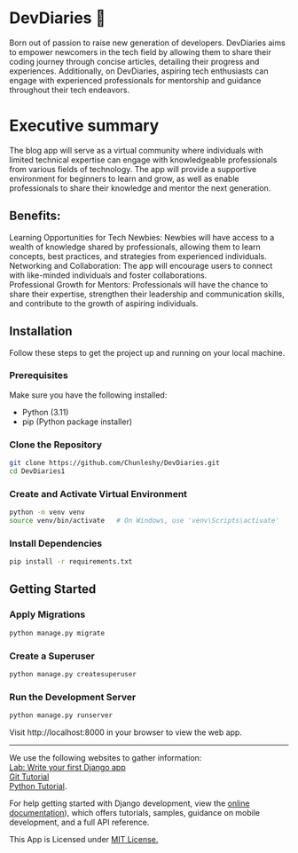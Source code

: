 # DevDiaries 🚀 

Born out of passion to raise new generation of developers. DevDiaries aims to empower newcomers in the tech field by allowing them to share their coding journey through concise articles, detailing their progress and experiences. Additionally, on DevDiaries, aspiring tech enthusiasts can engage with experienced professionals for mentorship and guidance throughout their tech endeavors.<br>

# Executive summary 
The blog app will serve as a virtual community where individuals with limited technical expertise can engage with knowledgeable professionals from various fields of technology. The app will provide a supportive environment for beginners to learn and grow, as well as enable professionals to share their knowledge and mentor the next generation.
## Benefits: 
 Learning Opportunities for Tech Newbies: Newbies will have access to a wealth of knowledge shared by professionals, allowing them to learn concepts, best practices, and strategies from experienced individuals. 
 Networking and Collaboration: The app will encourage users to connect with like-minded individuals and foster collaborations.<br>
 Professional Growth for Mentors: Professionals will have the chance to share their expertise, strengthen their leadership and communication skills, and contribute to the growth of aspiring individuals.




## Installation

Follow these steps to get the project up and running on your local machine.

### Prerequisites

Make sure you have the following installed:

- Python (3.11)
- pip (Python package installer)

### Clone the Repository

```bash
git clone https://github.com/Chunleshy/DevDiaries.git
cd DevDiaries1
```
### Create and Activate Virtual Environment
```bash
python -m venv venv
source venv/bin/activate   # On Windows, use 'venv\Scripts\activate'
```

### Install Dependencies
```bash
pip install -r requirements.txt
```

## Getting Started
### Apply Migrations
```bash
python manage.py migrate
```

### Create a Superuser
```bash
python manage.py createsuperuser
```

### Run the Development Server
```bash
python manage.py runserver
```

Visit http://localhost:8000 in your browser to view the web app.


***************
We use the following websites to gather information:<br>
[Lab: Write your first Django app](https://docs.djangoproject.com/en/4.2/intro/tutorial01/)<br> 
[Git Tutorial](https://www.githubtutorial.com)<br>
[Python Tutorial](https://www.pythontutorial.com). <br>


For help getting started with Django development, view the
[online documentation](https://docs.djangoproject.com/en/4.2/)), which offers tutorials,
samples, guidance on mobile development, and a full API reference.

This App is Licensed under [MIT License.](https://github.com/Chunleshy/DevDiaries/blob/main/LICENSE)







